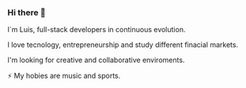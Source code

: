 ### Hi there 👋
 
 I`m Luis, full-stack developers in continuous evolution.
 
 I love tecnology, entrepreneurship and study different finacial markets.
 
 I'm looking for creative and collaborative enviroments.
 
 ⚡ My hobies are music and sports. 
 

<!--
**luisvitorino/luisvitorino** is a ✨ _special_ ✨ repository because its `README.md` (this file) appears on your GitHub profile.

Here are some ideas to get you started:

- 🔭 I’m currently working on ...
- 🌱 I’m currently learning ...
- 👯 I’m looking to collaborate on ...
- 🤔 I’m looking for help with ...
- 💬 Ask me about ...
- 📫 How to reach me: ...
- 😄 Pronouns: ...
- ⚡ Fun fact: ...
-->
